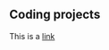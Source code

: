 ## Coding projects

This is a [link](https://catherineor.github.io/Portfolio/)

<script src="processing.min.js"></script>

<canvas data-processing-sources="bouncing_ball_scratch.pde"></canvas>
